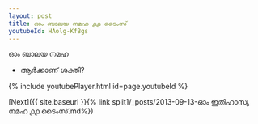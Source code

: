 ```yaml
---
layout: post
title: ഓം ബാലയ നമഹ ൧൧ ടൈംസ്
youtubeId: HAolg-KfBgs
---
```

 
 
 ഓം ബാലയ നമഹ 
 
 -  ആർക്കാണ് ശക്തി? 
 
  
 
  
 
 
 
 
 
 


{% include youtubePlayer.html id=page.youtubeId %}
 
[Next]({{ site.baseurl }}{% link  split1/_posts/2013-09-13-ഓം ഇതിഹാസ്യ നമഹ ൧൧ ടൈംസ്.md%})
 
